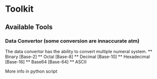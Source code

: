 # Toolkit

## Available Tools

### Data Convertor (some conversion are innaccurate atm)

The data convertor has the ability to convert multiple numeral system.
** Binary [Base-2]
** Octal [Base-8]
** Decimal [Base-10]
** Hexadecimal [Base-16]
** Base64 [Base-64]
** ASCII

More info in python script

